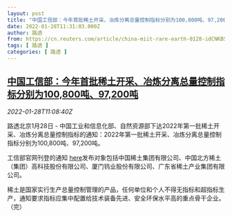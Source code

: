 ```yaml
---
layout: post
title: "中国工信部：今年首批稀土开采、冶炼分离总量控制指标分别为100,800吨、97,200吨"
date: 2022-01-28T11:31:03.000Z
author: 路透
from: https://cn.reuters.com/article/china-miit-rare-earth-0128-idCNKBS2K2112
tags: [ 路透 ]
categories: [ 路透 ]
---
```

<!--1643369463000-->
[中国工信部：今年首批稀土开采、冶炼分离总量控制指标分别为100,800吨、97,200吨](https://cn.reuters.com/article/china-miit-rare-earth-0128-idCNKBS2K2112)
------

<div>
<div><i>2022-01-28T11:08:40Z</i></div><p>路透北京1月28日 - 中国工业和信息化部、自然资源部下达2022年第一批稀土开采、冶炼分离总量控制指标的通知：2022年第一批稀土开采、冶炼分离总量控制指标分别为100,800吨、97,200吨。</p><p>工信部官网刊登的通知 <a href="https://www.miit.gov.cn/jgsj/ycls/xt/art/2022/art_0a6a09d2d7a642e6a0f6a9b11583f4f0.html">here</a>发布对象包括中国稀土集团有限公司、中国北方稀土（集团）高科技股份有限公司、厦门钨业股份有限公司、广东省稀土产业集团有限公司。</p><p>稀土是国家实行生产总量控制管理的产品，任何单位和个人不得无指标和超指标生产，通知要求指标应集中配置给技术装备先进、安全环保水平高的重点骨干企业。（完）</p>
</div>
